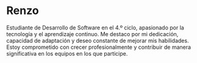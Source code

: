 # Renzo
Estudiante de Desarrollo de Software en el 4.º ciclo, apasionado por la tecnología y el aprendizaje continuo. Me destaco por mi dedicación, capacidad de adaptación y deseo constante de mejorar mis habilidades. Estoy comprometido con crecer profesionalmente y contribuir de manera significativa en los equipos en los que participe.
